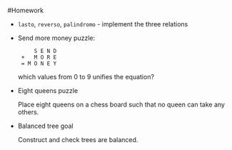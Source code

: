 #Homework

- `lasto`, `reverso`, `palindromo` - implement the three relations

- Send more money puzzle:

    ```
         S E N D
     +   M O R E
     = M O N E Y
     ```

     which values from 0 to 9 unifies the equation?


- Eight queens puzzle

  Place eight queens on a chess board such that no queen can take any others.


- Balanced tree goal

  Construct and check trees are balanced.
